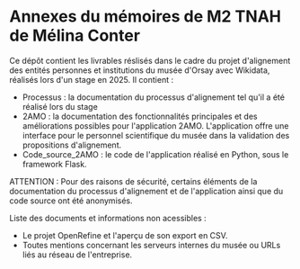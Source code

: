 # Annexes du mémoires de M2 TNAH de Mélina Conter

Ce dépôt contient les livrables réslisés dans le cadre du projet d'alignement des entités personnes et institutions du musée d'Orsay avec Wikidata, réalisés lors d'un stage en 2025.
Il contient :
- Processus : la documentation du processus d'alignement tel qu'il a été réalisé lors du stage
- 2AMO : la documentation des fonctionnalités principales et des améliorations possibles pour l'application 2AMO. L'application offre une interface pour le personnel scientifique du musée dans la validation des propositions d'alignement.
- Code_source_2AMO : le code de l'application réalisé en Python, sous le framework Flask.

ATTENTION : Pour des raisons de sécurité, certains éléments de la documentation du processus d'alignement et de l'application ainsi que du code source ont été anonymisés.

Liste des documents et informations non acessibles :
- Le projet OpenRefine et l'aperçu de son export en CSV.
- Toutes mentions concernant les serveurs internes du musée ou URLs liés au réseau de l'entreprise.
